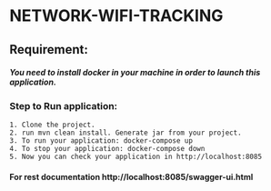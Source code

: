 # NETWORK-WIFI-TRACKING
## Requirement:
#####  You need to install docker in your machine in order to launch this application.

### Step to Run application:
  ``` 
  1. Clone the project.
  2. run mvn clean install. Generate jar from your project.
  3. To run your application: docker-compose up 
  4. To stop your application: docker-compose down
  5. Now you can check your application in http://localhost:8085
  ```
  #### For rest documentation http://localhost:8085/swagger-ui.html